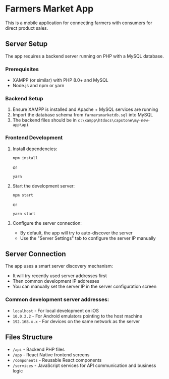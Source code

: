 # Farmers Market App

This is a mobile application for connecting farmers with consumers for direct product sales.

## Server Setup

The app requires a backend server running on PHP with a MySQL database.

### Prerequisites

- XAMPP (or similar) with PHP 8.0+ and MySQL
- Node.js and npm or yarn

### Backend Setup

1. Ensure XAMPP is installed and Apache + MySQL services are running
2. Import the database schema from `farmersmarketdb.sql` into MySQL
3. The backend files should be in `c:\xampp\htdocs\capstone\my-new-app\api`

### Frontend Development

1. Install dependencies:

   ```
   npm install
   ```

   or

   ```
   yarn
   ```

2. Start the development server:

   ```
   npm start
   ```

   or

   ```
   yarn start
   ```

3. Configure the server connection:
   - By default, the app will try to auto-discover the server
   - Use the "Server Settings" tab to configure the server IP manually

## Server Connection

The app uses a smart server discovery mechanism:

- It will try recently used server addresses first
- Then common development IP addresses
- You can manually set the server IP in the server configuration screen

### Common development server addresses:

- `localhost` - For local development on iOS
- `10.0.2.2` - For Android emulators pointing to the host machine
- `192.168.x.x` - For devices on the same network as the server

## Files Structure

- `/api` - Backend PHP files
- `/app` - React Native frontend screens
- `/components` - Reusable React components
- `/services` - JavaScript services for API communication and business logic
